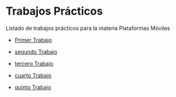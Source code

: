 <html>
  <head>
    <title>Hola Mundo!</title>
  </head>
  <body>
    <h1>Trabajos Prácticos</h1>
    <p>Listado de trabajos prácticos para la materia Plataformas Móviles</p>
    <ul>
      <li><a href="tp-1/index.html">Primer Trabajo</a></li>
    </ul>
    <ul>
      <li><a href="tp-2/index.html">segundo Trabajo</a></li>
    </ul>
      <ul>
      <li><a href="tp-3/index.html">tercero Trabajo</a></li>
    </ul>
     <ul>
      <li><a href="tp-4/index.html">cuarto Trabajo</a></li>
    </ul>
      <ul>
      <li><a href="tp-5/index.html">quinto Trabajo</a></li>
    </ul>
  </body>
</html>
